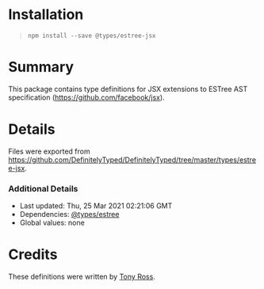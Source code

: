 # Installation

> `npm install --save @types/estree-jsx`

# Summary

This package contains type definitions for JSX extensions to ESTree AST
specification (https://github.com/facebook/jsx).

# Details

Files were exported from
https://github.com/DefinitelyTyped/DefinitelyTyped/tree/master/types/estree-jsx.

### Additional Details

- Last updated: Thu, 25 Mar 2021 02:21:06 GMT
- Dependencies: [@types/estree](https://npmjs.com/package/@types/estree)
- Global values: none

# Credits

These definitions were written by [Tony Ross](https://github.com/antross).
